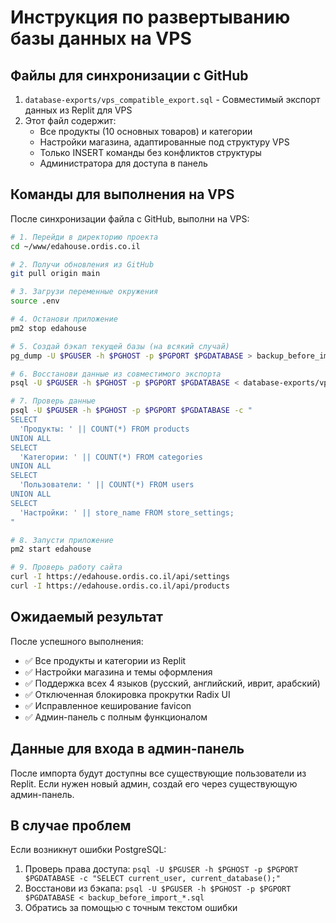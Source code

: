 # Инструкция по развертыванию базы данных на VPS

## Файлы для синхронизации с GitHub

1. `database-exports/vps_compatible_export.sql` - Совместимый экспорт данных из Replit для VPS
2. Этот файл содержит:
   - Все продукты (10 основных товаров) и категории
   - Настройки магазина, адаптированные под структуру VPS
   - Только INSERT команды без конфликтов структуры
   - Администратора для доступа в панель

## Команды для выполнения на VPS

После синхронизации файла с GitHub, выполни на VPS:

```bash
# 1. Перейди в директорию проекта
cd ~/www/edahouse.ordis.co.il

# 2. Получи обновления из GitHub
git pull origin main

# 3. Загрузи переменные окружения
source .env

# 4. Останови приложение
pm2 stop edahouse

# 5. Создай бэкап текущей базы (на всякий случай)
pg_dump -U $PGUSER -h $PGHOST -p $PGPORT $PGDATABASE > backup_before_import_$(date +%Y%m%d_%H%M%S).sql

# 6. Восстанови данные из совместимого экспорта
psql -U $PGUSER -h $PGHOST -p $PGPORT $PGDATABASE < database-exports/vps_compatible_export.sql

# 7. Проверь данные
psql -U $PGUSER -h $PGHOST -p $PGPORT $PGDATABASE -c "
SELECT 
  'Продукты: ' || COUNT(*) FROM products
UNION ALL
SELECT 
  'Категории: ' || COUNT(*) FROM categories  
UNION ALL
SELECT 
  'Пользователи: ' || COUNT(*) FROM users
UNION ALL
SELECT 
  'Настройки: ' || store_name FROM store_settings;
"

# 8. Запусти приложение
pm2 start edahouse

# 9. Проверь работу сайта
curl -I https://edahouse.ordis.co.il/api/settings
curl -I https://edahouse.ordis.co.il/api/products
```

## Ожидаемый результат

После успешного выполнения:
- ✅ Все продукты и категории из Replit
- ✅ Настройки магазина и темы оформления  
- ✅ Поддержка всех 4 языков (русский, английский, иврит, арабский)
- ✅ Отключенная блокировка прокрутки Radix UI
- ✅ Исправленное кеширование favicon
- ✅ Админ-панель с полным функционалом

## Данные для входа в админ-панель

После импорта будут доступны все существующие пользователи из Replit.
Если нужен новый админ, создай его через существующую админ-панель.

## В случае проблем

Если возникнут ошибки PostgreSQL:
1. Проверь права доступа: `psql -U $PGUSER -h $PGHOST -p $PGPORT $PGDATABASE -c "SELECT current_user, current_database();"`
2. Восстанови из бэкапа: `psql -U $PGUSER -h $PGHOST -p $PGPORT $PGDATABASE < backup_before_import_*.sql`
3. Обратись за помощью с точным текстом ошибки